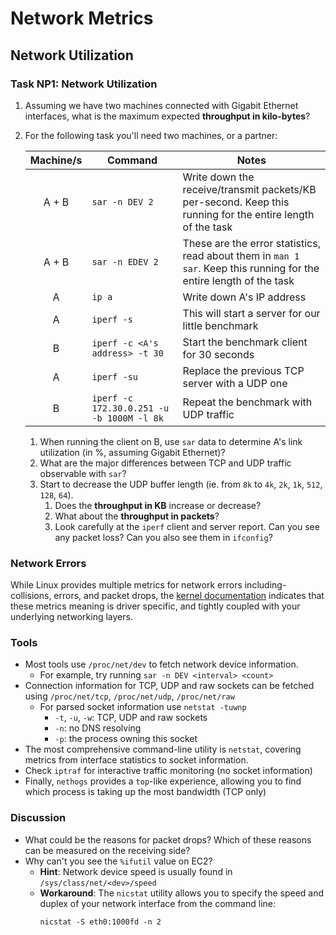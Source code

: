# Network Metrics

## Network Utilization

### Task NP1: Network Utilization

1. Assuming we have two machines connected with Gigabit Ethernet interfaces, what is the maximum expected **throughput in kilo-bytes**?
2. For the following task you'll need two machines, or a partner:

	| Machine/s | Command | Notes |
	|:---------:|---------|-------|
	| A + B | `sar -n DEV 2` | Write down the receive/transmit packets/KB per-second. Keep this running for the entire length of the task |
	| A + B | `sar -n EDEV 2` | These are the error statistics, read about them in `man 1 sar`. Keep this running for the entire length of the task |
	| A | `ip a` | Write down A's IP address |
	| A | `iperf -s` | This will start a server for our little benchmark |
	| B | `iperf -c <A's address> -t 30` | Start the benchmark client for 30 seconds |
	| A | `iperf -su` | Replace the previous TCP server with a UDP one |
	| B | `iperf -c 172.30.0.251 -u -b 1000M -l 8k` | Repeat the benchmark with UDP traffic |

	1. When running the client on B, use `sar` data to determine A's link utilization (in %, assuming Gigabit Ethernet)?
	2. What are the major differences between TCP and UDP traffic observable with `sar`?
	3. Start to decrease the UDP buffer length (ie. from `8k` to `4k`, `2k`, `1k`, `512`, `128`, `64`). 
		1. Does the **throughput in KB** increase or decrease? 
		2. What about the **throughput in packets**?
		3. Look carefully at the `iperf` client and server report. Can you see any packet loss? Can you also see them in `ifconfig`?

### Network Errors

While Linux provides multiple metrics for network errors including- collisions, errors, and packet drops, the [kernel documentation](https://www.kernel.org/doc/Documentation/ABI/testing/sysfs-class-net-statistics) indicates that these metrics meaning is driver specific, and tightly coupled with your underlying networking layers.

### Tools

 - Most tools use `/proc/net/dev` to fetch network device information.
	 - For example, try running `sar -n DEV <interval> <count>`
 - Connection information for TCP, UDP and raw sockets can be fetched using `/proc/net/tcp`, `/proc/net/udp`, `/proc/net/raw`
	 - For parsed socket information use `netstat -tuwnp`
		 - `-t`, `-u`, `-w`: TCP, UDP and raw sockets
		 - `-n`: no DNS resolving
		 - `-p`: the process owning this socket
 - The most comprehensive command-line utility is `netstat`, covering metrics from interface statistics to socket information.
 - Check `iptraf`  for interactive traffic monitoring (no socket information)
 - Finally, `nethogs` provides a `top`-like experience, allowing you to find which process is taking up the most bandwidth (TCP only)

### Discussion

- What could be the reasons for packet drops? Which of these reasons can be measured on the receiving side?
- Why can't you see the `%ifutil` value on EC2?
	- **Hint**: Network device speed is usually found in `/sys/class/net/<dev>/speed`
	- **Workaround**: The `nicstat` utility allows you to specify the speed and duplex of your network interface from the command line:
	    ```
        nicstat -S eth0:1000fd -n 2
        ```

